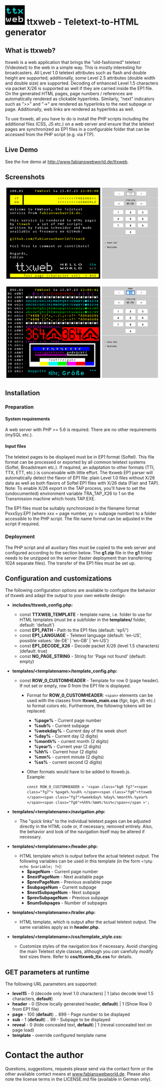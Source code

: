 #  ![Logo](/doc/ttxweb.png "ttxweb Logo") ttxweb - Teletext-to-HTML generator

## What is ttxweb?

ttxweb is a web application that brings the "old-fashioned" teletext (Videotext) to the web in a simple way. This is mostly interesting for broadcasters. All Level 1.0 teletext attributes such as flash and double height are supported; additionally, some Level 2.5 attributes (double width and double size) are supported. Decoding of enhanced Level 1.5 characters via packet X/26 is supported as well if they are carried inside the EP1 file. On the generated HTML pages, page numbers / references are automatically rendered as clickable hyperlinks. Similarly, "next" indicators such as ">>" and "->" are rendered as hyperlinks to the next subpage or page. Additionally, web links are rendered as hyperlinks as well.

To use ttxweb, all you have to do is install the PHP scripts including the additional files (CSS, JS etc.) on a web server and ensure that the teletext pages are synchronized as EP1 files in a configurable folder that can be accessed from the PHP script (e.g. via FTP).

## Live Demo

See the live demo at http://www.fabianswebworld.de/ttxweb.

## Screenshots

![Screenshot - Page 100](/doc/demo_p100.png "Page 100")

![Screenshot - Test page](/doc/demo_p896.png "Test page")

## Installation

### Preparation

#### System requirements

A web server with PHP >= 5.6 is required. There are no other requirements (mySQL etc.).

#### Input files

The teletext pages to be displayed must be in EP1 format (Softel). This file format can be processed or exported by all common teletext systems (Softel, Broadstream etc.). If required, an adaptation to other formats (TTI, TTX, ETT, etc.) is conceivable with little effort. The ttxweb EP1 parser will automatically detect the flavor of EP1 file: plain Level 1.0 files without X/26 data as well as both flavors of Softel EP1 files with X/26 data (Flair and TAP). Note: To enable X/26 export in the TAP process, you'll have to set the (undocumented) environment variable TRA_TAP_X26 to 1 on the Transmission machine which hosts TAP.EXE.

The EP1 files must be suitably synchronized in the filename format PxxxSyy.EP1 (where xxx = page number, yy = subpage number) to a folder accessible to the PHP script. The file name format can be adjusted in the script if required.

### Deployment

The PHP script and all auxiliary files must be copied to the web server and configured according to the section below. The **g1.zip** file in the **g1** folder needs to be unzipped on the server (faster deployment than transferring 1024 separate files). The transfer of the EP1 files must be set up.

## Configuration and customizations

The following configuration options are available to configure the behavior of ttxweb and adapt the output to your own website design:

- **includes/ttxweb_config.php:**
   - const **TTXWEB_TEMPLATE** - template name, i.e. folder to use for HTML templates (must be a subfolder in the **templates/** folder, default: 'default')
   - const **EP1_PATH** - Path to the EP1 files (default: 'ep1/')
   - const **EP1_LANGUAGE** - Teletext language (default: 'en-US', possible values: 'de-DE' | 'en-GB' | 'en-US')
   - const **EP1_DECODE_X26** - Decode packet X/26 (level 1.5 characters) (default: true)
   - const **NO_PAGE_STRING** - String for 'Page not found' (default: empty)
 
- **templates/\<templatename\>/template_config.php:**  
   - const **ROW_0_CUSTOMHEADER** - Template for row 0 (page header). If not set or empty, row 0 from the EP1 file is displayed.
     - Format for **ROW_0_CUSTOMHEADER**:
       `<span>` elements can be used with the classes from **ttxweb_main.css** (fg*n*, bg*n*, dh etc.) to format colors etc. Furthermore, the following tokens will be replaced:
        - **%page%** - Current page number
        - **%sub%** - Current subpage
        - **%weekday%** - Current day of the week short
        - **%day%** - Current day (2 digits)
        - **%month%** - current month (2 digits)
        - **%year%** - Current year (2 digits)
        - **%hh%** - Current hour (2 digits)
        - **%mm%** - current minute (2 digits)
        - **%ss%** - current second (2 digits)
     - Other formats would have to be added to ttxweb.js.  
       Example:
      
       `const ROW_0_CUSTOMHEADER = '<span class="bg0 fg7"><span class="fg7"> %page%.%sub% </span><span class="fg6">ttxweb  </span><span class="fg7">%weekday% %day%.%month%.%year% </span><span class="fg6">%hh%:%mm%:%ss%</span></span >';`

- **templates/\<templatename\>/navigation.php:**  
   - The "quick links" to the individual teletext pages can be adjusted directly in the HTML code or, if necessary, removed entirely. Also, the behavior and look of the navigation itself may be altered if necessary.

- **templates/\<templatename\>/header.php:**
   - HTML template which is output before the actual teletext output. The following variables can be used in this template (in the form `<?php echo $variable; ?>`):
     - **$pageNum** - Current page number
     - **$nextPageNum** - Next available page
     - **$prevPageNum** - Previous available page
     - **$subpageNum** - Current subpage
     - **$nextSubpageNum** - Next subpage
     - **$prevSubpageNum** - Previous subpage
     - **$numSubpages** - Number of subpages

- **templates/\<templatename\>/trailer.php:**
   - HTML template, which is output after the actual teletext output. The same variables apply as in **header.php**.

- **templates/\<templatename\>/css/template_style.css:**
   - Customize styles of the navigation box if necessary. Avoid changing the main Teletext style classes, although you *can* carefully modify text sizes there. Refer to **css/ttxweb_ttx.css** for details.

## GET parameters at runtime

The following URL parameters are supported:

- **level15** - 0 (decode only level 1.0 characters) | 1 (also decode level 1.5 characters, **default**)
- **header** - 0 (Show locally generated header, **default**) | 1 (Show Row 0 from EP1 file)
- **page** - 100 (**default**) .. 899 - Page number to be displayed
- **sub** - 1 (**default**) .. 99 - Subpage to be displayed
- **reveal** - 0 (hide concealed text, **default**) | 1 (reveal concealed text on page load)
- **template** - override configured template name


# Contact the author

Questions, suggestions, requests please send via the contact form or the other available contact means at www.fabianswebworld.de. Please also note the license terms in the LICENSE.md file (available in German only).
